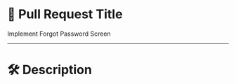# 📄 Pull Request Title
<!-- Example: Add Login Page UI and Functionality -->
Implement Forgot Password Screen 

---

# 🛠 Description
<!-- 
Describe WHAT you did and WHY.
- Created the Forgot Password Screen where users can request a password reset.
- Added an input field for users to enter their registered email address.
- Displayed appropriate success and error messages based on the result.
- Included a back navigation option to return to the login screen.
---

# 🔗 Related Task / Issue
<!-- 
Link tasks/issues here.
- Task: Forgot Password Screen
---

# 🧪 Testing
<!-- 
Explain how you tested it.
- Entered a valid email and confirmed that a reset email is successfully sent.
- Tried an invalid/unregistered email to ensure the appropriate error is shown.
- Verified user is redirected correctly and the UI behaves as expected.
- Checked for console errors or warnings during the process.
---

# ✅ Checklist
- [✅] Code is properly formatted.
- [✅] Changes tested thoroughly.
- [✅] No console errors/warnings.

---

# 👩‍💻 Reviewer
Assigned Reviewer: @irizclaire1

---
